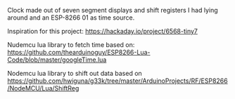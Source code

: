 Clock made out of seven segment displays and shift registers I had lying around and an ESP-8266 01 as time source.

Inspiration for this project: https://hackaday.io/project/6568-tiny7

Nudemcu lua library to fetch time based on: https://github.com/thearduinoguy/ESP8266-Lua-Code/blob/master/googleTime.lua

Nodemcu lua library to shift out data based on https://github.com/hwiguna/g33k/tree/master/ArduinoProjects/RF/ESP8266/NodeMCU/Lua/ShiftReg
